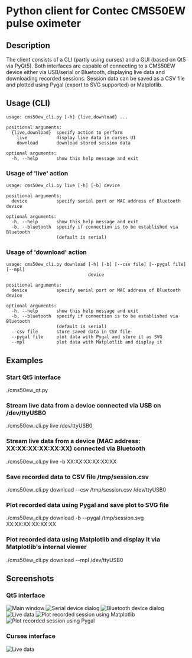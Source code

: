 # Python client for Contec CMS50EW pulse oximeter

## Description

The client consists of a CLI (partly using curses) and a GUI (based on Qt5 via PyQt5). Both interfaces are capable of connecting to a CMS50EW device either via USB/serial or Bluetooth, displaying live data and downloading recorded sessions. Session data can be saved as a CSV file and plotted using Pygal (export to SVG supported) or Matplotlib.

## Usage (CLI)
```
usage: cms50ew_cli.py [-h] {live,download} ...

positional arguments:
  {live,download}  specify action to perform
    live           display live data in curses UI
    download       download stored session data

optional arguments:
  -h, --help       show this help message and exit
```
### Usage of 'live' action
```
usage: cms50ew_cli.py live [-h] [-b] device

positional arguments:
  device           specify serial port or MAC address of Bluetooth device

optional arguments:
  -h, --help       show this help message and exit
  -b, --bluetooth  specify if connection is to be established via Bluetooth
                   (default is serial)
```
### Usage of 'download' action
```
usage: cms50ew_cli.py download [-h] [-b] [--csv file] [--pygal file] [--mpl]
                               device

positional arguments:
  device           specify serial port or MAC address of Bluetooth device

optional arguments:
  -h, --help       show this help message and exit
  -b, --bluetooth  specify if connection is to be established via Bluetooth
                   (default is serial)
  --csv file       store saved data in CSV file
  --pygal file     plot data with Pygal and store it as SVG
  --mpl            plot data with Matplotlib and display it
```            
## Examples

### Start Qt5 interface
./cms50ew_qt.py

### Stream live data from a device connected via USB on /dev/ttyUSB0
./cms50ew_cli.py live /dev/ttyUSB0

### Stream live data from a device (MAC address: XX:XX:XX:XX:XX:XX) connected via Bluetooth
./cms50ew_cli.py live -b XX:XX:XX:XX:XX:XX

### Save recorded data to CSV file /tmp/session.csv
./cms50ew_cli.py download --csv /tmp/session.csv /dev/ttyUSB0

### Plot recorded data using Pygal and save plot to SVG file
./cms50ew_cli.py download -b --pygal /tmp/session.svg XX:XX:XX:XX:XX:XX

### Plot recorded data using Matplotlib and display it via Matplotlib's internal viewer
./cms50ew_cli.py download --mpl /dev/ttyUSB0

## Screenshots

### Qt5 interface
![Main window](screenshots/main_window.png)
![Serial device dialog](screenshots/device_serial.png)
![Bluetooth device dialog](screenshots/device_bt.png)
![Live data](screenshots/live_data_qt.png)
![Plot recorded session using Matplotlib](screenshots/recorded_matplotlib.png)
![Plot recorded session using Pygal](screenshots/recorded_pygal.png)

### Curses interface
![Live data](screenshots/live_data_curses.png)
